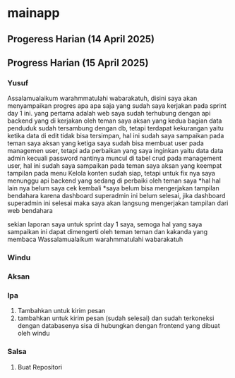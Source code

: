 # mainapp
## Progeress Harian (14 April 2025)
## Progress Harian (15 April 2025)
### Yusuf
Assalamualaikum warahmmatulahi wabarakatuh, disini saya akan menyampaikan progres apa apa saja yang sudah saya kerjakan pada sprint day 1 ini. 
yang pertama adalah web saya sudah terhubung dengan api backend yang di kerjakan oleh teman saya aksan
yang kedua bagian data penduduk sudah tersambung dengan db, tetapi terdapat kekurangan yaitu ketika data di edit tidak bisa tersimpan, hal ini sudah saya sampaikan pada teman saya aksan
yang ketiga saya sudah bisa membuat user pada managemen user, tetapi ada perbaikan yang saya inginkan yaitu data data admin kecuali password nantinya muncul di tabel crud pada management user, hal ini sudah saya sampaikan pada teman saya aksan 
yang keempat tampilan pada menu Kelola konten sudah siap, tetapi untuk fix nya saya menunggu api backend yang sedang di perbaiki oleh teman saya
*hal hal lain nya belum saya cek kembali
*saya belum bisa mengerjakan tampilan bendahara karena dashboard superadmin ini belum selesai, jika dashboard superadmin ini selesai maka saya akan langsung mengerjakan tampilan dari web bendahara 

sekian laporan saya untuk sprint day 1 saya, semoga hal yang saya sampaikan ini dapat dimengerti oleh teman teman dan kakanda yang membaca
Wassalamualaikum warahmmatulahi wabarakatuh

### Windu
### Aksan
### Ipa
1. Tambahkan untuk kirim pesan
2. tambahkan untuk kirim pesan (sudah selesai) dan sudah terkoneksi dengan databasenya sisa di hubungkan dengan frontend yang dibuat oleh windu
### Salsa
1. Buat Repositori
